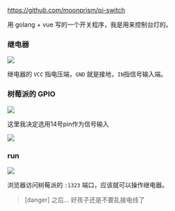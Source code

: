 <https://github.com/moonprism/pi-switch>

用 golang + vue 写的一个开关程序，我是用来控制台灯的。

### 继电器

![](https://kicoe-blog.oss-cn-shanghai.aliyuncs.com/kKuJZsJAGCISLlhwBKnl.jpg)

继电器的 `VCC` 指电压端，`GND` 就是接地，`IN`指信号输入端。

### 树莓派的 GPIO

![](https://kicoe-blog.oss-cn-shanghai.aliyuncs.com/GtTArJQiXrICAetFNSnE.jpg)

这里我决定选用14号pin作为信号输入

![](https://kicoe-blog.oss-cn-shanghai.aliyuncs.com/JRsWXevSEGPSSFbNYvyy.jpg)

### run

![](https://kicoe-blog.oss-cn-shanghai.aliyuncs.com/UeUIadyNnHXSUyXdnXqh.jpg)

浏览器访问树莓派的 `:1323` 端口，应该就可以操作继电器。

>[danger] 之后... 好孩子还是不要乱接电线了
